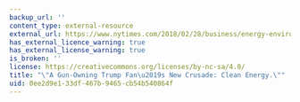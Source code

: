 ```yaml
---
backup_url: ''
content_type: external-resource
external_url: https://www.nytimes.com/2018/02/28/business/energy-environment/debbie-dooley-energy.html
has_external_licence_warning: true
has_external_license_warning: true
is_broken: ''
license: https://creativecommons.org/licenses/by-nc-sa/4.0/
title: "\"A Gun-Owning Trump Fan\u2019s New Crusade: Clean Energy.\""
uid: 0ee2d9e1-33df-467b-9465-cb54b540864f
---
```

